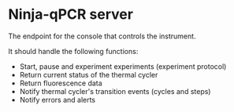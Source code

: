 # Ninja-qPCR server

The endpoint for the console that controls the instrument.

It should handle the following functions:

* Start, pause and experiment experiments (experiment protocol)
* Return current status of the thermal cycler
* Return fluorescence data
* Notify thermal cycler's transition events (cycles and steps)
* Notify errors and alerts

